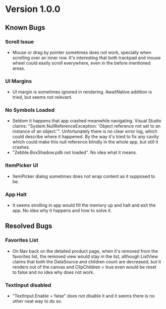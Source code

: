 # Version 1.0.0

## Known Bugs

### Scroll Issue
- Mouse or drag by pointer sometimes does not work, specially when scrolling over an inner row. It's interesting that both trackpad and mouse wheel could easily scroll everywhere, even in the before mentioned areas.

### UI Margins
- UI margin is sometimes ignored in rendering. AwaitNative addition is tried, but seems not relevant.

### No Symbols Loaded
- Seldom it happens that app crashed meanwhile navigating. Visual Studio claims: "System.NullReferenceException: 'Object reference not set to an instance of an object.'". Unfortunately there is no clear error log, which could describe where it happened. By the way it's tried to fix any cavity which could make this null reference blindly in the whole app, but still it crashes.
- "Zebble.BoxShadow.pdb not loaded". No idea what it means.

### ItemPicker UI
- ItemPicker dialog sometimes does not wrap content as it supposed to be.

### App Halt
- It seems strolling in app would fill the memory up and halt and exit the app. No idea why it happens and how to solve it.

## Resolved Bugs

### Favorites List
- On Nav back on the detailed product page, when it's removed from the favorites list, the removed view would stay in the list, although ListView claims that both the DataSource and children count are decreased, but it renders out of the canvas and ClipChildren = true even would be reset to false and no idea why does not work.

### TextInput disabled
- "TextInput.Enable = false" does not disable it and it seems there is no other neat way to do so.
